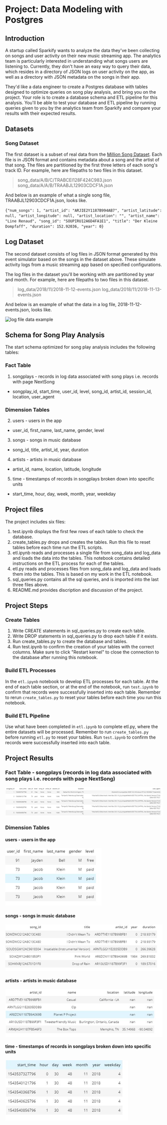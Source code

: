 # Project: Data Modeling with Postgres

## Introduction
A startup called Sparkify wants to analyze the data they've been collecting on songs and user activity on their new music streaming app. The analytics team is particularly interested in understanding what songs users are listening to. Currently, they don't have an easy way to query their data, which resides in a directory of JSON logs on user activity on the app, as well as a directory with JSON metadata on the songs in their app.

They'd like a data engineer to create a Postgres database with tables designed to optimize queries on song play analysis, and bring you on the project. Your role is to create a database schema and ETL pipeline for this analysis. You'll be able to test your database and ETL pipeline by running queries given to you by the analytics team from Sparkify and compare your results with their expected results.

## Datasets
### Song Dataset
The first dataset is a subset of real data from the [Million Song Dataset](https://labrosa.ee.columbia.edu/millionsong/). Each file is in JSON format and contains metadata about a song and the artist of that song. The files are partitioned by the first three letters of each song's track ID. For example, here are filepaths to two files in this dataset.

> song_data/A/B/C/TRABCEI128F424C983.json
> song_data/A/A/B/TRAABJL12903CDCF1A.json

And below is an example of what a single song file, TRAABJL12903CDCF1A.json, looks like.

`{"num_songs": 1, "artist_id": "ARJIE2Y1187B994AB7", "artist_latitude": null, "artist_longitude": null, "artist_location": "", "artist_name": "Line Renaud", "song_id": "SOUPIRU12A6D4FA1E1", "title": "Der Kleine Dompfaff", "duration": 152.92036, "year": 0}`

## Log Dataset

The second dataset consists of log files in JSON format generated by this event simulator based on the songs in the dataset above. These simulate activity logs from a music streaming app based on specified configurations.

The log files in the dataset you'll be working with are partitioned by year and month. For example, here are filepaths to two files in this dataset.

> log_data/2018/11/2018-11-12-events.json
> log_data/2018/11/2018-11-13-events.json

And below is an example of what the data in a log file, 2018-11-12-events.json, looks like.

![log file data example](https://video.udacity-data.com/topher/2019/February/5c6c15e9_log-data/log-data.png)

## Schema for Song Play Analysis
The start schema optimized for song play analysis includes the following tables:
### Fact Table
1. songplays - records in log data associated with song plays i.e. records with page NextSong
 - songplay_id, start_time, user_id, level, song_id, artist_id, session_id, location, user_agent
 
### Dimension Tables
2. users - users in the app
 - user_id, first_name, last_name, gender, level
3. songs - songs in music database
 - song_id, title, artist_id, year, duration
4. artists - artists in music database
 - artist_id, name, location, latitude, longitude
5. time - timestamps of records in songplays broken down into specific units
 - start_time, hour, day, week, month, year, weekday

## Project files
The project includes six files:
1. test.ipynb displays the first few rows of each table to check the database.
2. create_tables.py drops and creates the tables. Run this file to reset tables before each time run the ETL scripts.
3. etl.ipynb reads and processes a single file from song_data and log_data and loads the data into the tables. This notebook contains detailed instructions on the ETL process for each of the tables.
4. etl.py reads and processes files from song_data and log_data and loads them into the tables. This is based on my work in the ETL notebook.
5. sql_queries.py contains all the sql queries, and is imported into the last three files above.
6. README.md provides discription and discussion of the project.

## Project Steps

### Create Tables
1. Write CREATE statements in sql_queries.py to create each table.
2. Write DROP statements in sql_queries.py to drop each table if it exists.
3. Run create_tables.py to create the database and tables.
4. Run test.ipynb to confirm the creation of your tables with the correct columns. Make sure to click "Restart kernel" to close the connection to the database after running this notebook.

### Build ETL Processes
In the `etl.ipynb` notebook to develop ETL processes for each table. At the end of each table section, or at the end of the notebook, run `test.ipynb` to confirm that records were successfully inserted into each table. Remember to rerun `create_tables.py` to reset your tables before each time you run this notebook.

### Build ETL Pipeline
Use what have been completed in `etl.ipynb` to complete etl.py, where the entire datasets will be processed. Remember to run `create_tables.py` before running `etl.py` to reset your tables. Run `test.ipynb` to confirm the records were successfully inserted into each table.

## Project Results
### Fact Table - songplays (records in log data associated with song plays i.e. records with page NextSong)
![Fact Table - songplays](/tables_screenshot/Songplays_table_screenshot.JPG "Fact Table - songplays")

### Dimension Tables
#### users - users in the app
![Dimension Table - users](/tables_screenshot/Users_table_screenshot.JPG "Dimension Table - users")

#### songs - songs in music database
![Dimension Table - songs](/tables_screenshot/songs_table_screenshot.JPG "Dimension Table - songs")

#### artists - artists in music database
![Dimension Table - artists](/tables_screenshot/artists_table_screenshot.JPG "Dimension Table - artists")

#### time - timestamps of records in songplays broken down into specific units
![Dimension Table - time](/tables_screenshot/time_table_screenshot.JPG "Dimension Table - time")

